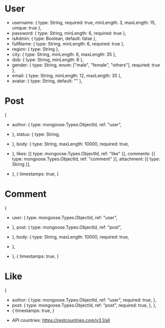 <!-- Database -->

# User

-  username: { type: String, required: true, minLength: 3, maxLength: 15, unique: true },
-  password: { type: String, minLength: 6, required: true },
-  isAdmin: { type: Boolean, default: false },
-  fullName: { type: String, minLength: 6, required: true },
-  region: { type: String },
-  city: { type: String, minLength: 6, maxLength: 35 },
-  dob: { type: String, minLength: 8 },
-  gender: { type: String, enum: ["male", "female", "others"], required: true },
-  email: { type: String, minLength: 12, maxLength: 35 },
-  avatar: { type: String, default: "" },

# Post

{

-  author: {
   type: mongoose.Types.ObjectId,
   ref: "user",

-  },
   status: {
   type: String,
-  },
   body: {
   type: String,
   maxLength: 10000,
   required: true,
-  },
   likes: [{ type: mongoose.Types.ObjectId, ref: "like" }],
   comments: [{ type: mongoose.Types.ObjectId, ref: "comment" }],
   attachment: [{ type: String }],
-  },
   {
   timestamps: true,
   }

# Comment

{

-  user: {
   type: mongoose.Types.ObjectId,
   ref: "user",

-  },
   post: {
   type: mongoose.Types.ObjectId,
   ref: "post",
-  },
   body: {
   type: String,
   maxLength: 10000,
   required: true,
-  },
-  },
   {
   timestamps: true,
   }

# Like

{

-  author: {
   type: mongoose.Types.ObjectId,
   ref: "user",
   required: true,
   },
-  post: {
   type: mongoose.Types.ObjectId,
   ref: "post",
   required: true,
   },
   },
-  {
   timestamps: true,
   }

<!-- API -->

-  API countries: https://restcountries.com/v3.1/all
